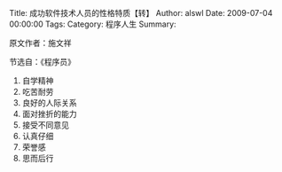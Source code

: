 Title: 成功软件技术人员的性格特质【转】
Author: alswl
Date: 2009-07-04 00:00:00
Tags: 
Category: 程序人生
Summary: 

原文作者：施文祥

节选自：《程序员》

  1. 自学精神
  2. 吃苦耐劳
  3. 良好的人际关系
  4. 面对挫折的能力
  5. 接受不同意见
  6. 认真仔细
  7. 荣誉感
  8. 思而后行

